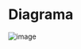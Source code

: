 # Diagrama
![image](https://github.com/user-attachments/assets/7d037029-7d79-43d2-935e-b8a68a4e570c)


